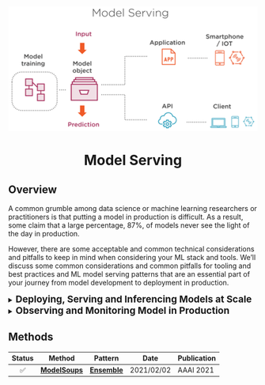 <div align="center">
<img width="800" src="data/model_deployment.png">

Model Serving
=============================
</div>

## Overview

A common grumble among data science or machine learning researchers or
practitioners is that putting a model in production is difficult. As a result,
some claim that a large percentage, 87%, of models never see the light of the
day in production.

However, there are some acceptable and common technical considerations and
pitfalls to keep in mind when considering your ML stack and tools. We’ll discuss
some common considerations and common pitfalls for tooling and best practices
and ML model serving patterns that are an essential part of your journey from
model development to deployment in production.

<details>
<summary><b style="font-size:19px">Deploying, Serving and Inferencing Models at Scale</b></summary>

Once the model is trained and tested, with confidence that it met the
business requirements for model accuracy, seven crucial requirements for
scalable model serving frameworks to consider are:

- **Framework-agnostic**: A model serving-elected framework should be ML
  framework-agnostic. That is, it can deploy any common model built with common
  ML frameworks. For example, PyTorch, TensorFlow, XGBoost, or Scikit-learn,
  each with its own algorithms and model architectures.


- **Model Replication**: Some models are compute-intensive or network-bound.
  As such the elected framework can fan out requests over to model replicas,
  load balancing among replicas to support parallel request handling during peak
  traffic.


- **Request Batching**: Not all models in production are employed for
  real-time serving. Often, models are scored in large batches of requests.
  For example, for deep learning models, parallelize these image requests to
  multiple cores, taking advantage of hardware accelerators, to expedite batch
  scoring and utilize hardware resources is worthy of consideration.


- **High Concurrency and Low Latency**: Models in production require real-time
  inference with low latency while handling bursts of heavy traffic of requests.
  The consideration is crucial for best user experience to receive millisecond
  responses on prediction requests.


- **Model Deployment CLI and APIs**: A ML engineer responsible for deploying
  a model should be able to use model server’s deployment APIs or command line
  interfaces (CLI) simply to deploy model artifacts into production. This allows
  model deployment from within an existing CI/CD pipeline or workflow.


- **Patterns of Models in Production**: As ML applications are increasingly
  becoming pervasive in all sectors of industry, models trained for these ML
  applications are complex and composite. They range from computer vision to
  natural language processing to recommendation systems and reinforcement
  learning.

That is, models don’t exist in isolation. Nor do they predict results
singularly. Instead, they operate jointly and often in four model patterns:
**pipeline**, [**ensemble**](ensemble.md), **business logic**, and
**online learning**. Each pattern has its purpose and merit.

<div align="center">
	<img src="data/ml_model_patterns_in_production.png" width="600">
</div>
</details>

<details>
<summary><b style="font-size:19px">Observing and Monitoring Model in Production</b></summary>

Model monitoring, often an overlooked stage as part of model development
lifecycle, is critical to model’s viability in the post deployment production
stage. It is often an afterthought, at an ML engineer’s peril.

Why consider model monitoring? For a number of practical reasons, this stage is
pivotal. Let’s briefly discuss them.

- **Data drifts over time**: our quality and accuracy of the model depends on
  the quality of the data. Data is complex and never static, meaning what the
  original model was trained with the extracted features may not be as important
  over time. Some new features may emerge that need to be taken into account.
  For example, seasonal data changes. Such features drifts in data require
  retraining and redeploying the model, because the distribution of the
  variables is no longer relevant.


- **Model concept changes over time**: Many practitioners refer to this as
  model decay or model staleness. When the patterns of trained models no longer
  hold with the drifting data, the model is no longer valid because the
  relationships of its input features may not necessarily produce the model’s
  expected prediction. Hence, its accuracy degrades.


- **Models fail over time**: Models fail for inexplicable reasons: a system
  failure or bad network connection; an overloaded system; a bad input or
  corrupted request. Detecting these failures’ root causes early or its
  frequency
  mitigates user bad experience or deters mistrust in the service if the user
  receives wrong or bogus outcomes.


- **Systems degrade over load**: Constantly being vigilant of the health of
  your dedicated model servers or services deployed is just as important as
  monitoring the health of your data pipelines that transform data or your
  entire
  data infrastructure’s key components: data stores, web servers, routers,
  cluster nodes’ system health, etc.

</details>

## Methods

| Status | Method                          | Pattern                     | Date       | Publication    |
|:------:|---------------------------------|-----------------------------|------------|----------------|
|   ✅    | [**ModelSoups**](modelsoups.md) | [**Ensemble**](ensemble.md) | 2021/02/02 | AAAI&nbsp;2021 |

